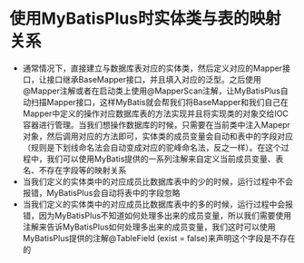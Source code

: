 # 使用MyBatisPlus时实体类与表的映射关系
- 通常情况下，直接建立与数据库表对应的实体类，然后定义对应的Mapper接口，让接口继承BaseMapper接口，并且填入对应的泛型。之后使用@Mapper注解或者在启动类上使用@MapperScan注解，让MyBatisPlus自动扫描Mapper接口，这样MyBatis就会帮我们将BaseMapper和我们自己在Mapper中定义的操作对应数据库表的方法实现并且将实现类的对象交给IOC容器进行管理。当我们想操作数据库的时候，只需要在当前类中注入Mapepr对象，然后调用对应的方法即可，实体类的成员变量会自动和表中的字段对应（规则是下划线命名法会自动变成对应的驼峰命名法，反之一样）。在这个过程中，我们可以使用MyBatis提供的一系列注解来自定义当前成员变量、表名、不存在字段等的映射关系
- 当我们定义的实体类中的对应成员比数据库表中的少的时候，运行过程中不会报错，MyBatisPlus会自动将表中的字段忽略
- 当我们定义的实体类中的对应成员比数据库表中的多的时候，运行过程中会报错，因为MyBatisPlus不知道如何处理多出来的成员变量，所以我们需要使用注解来告诉MyBatisPlus如何处理多出来的成员变量，我们这时可以使用MyBatisPlus提供的注解@TableField (exist = false)来声明这个字段是不存在的